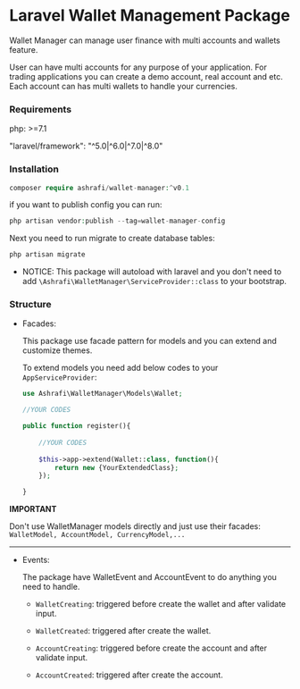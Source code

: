 # Laravel Wallet Management Package
Wallet Manager can manage user finance with multi accounts and wallets feature.

User can have multi accounts for any purpose of your application. For trading applications you can create a demo account, real account and etc. Each account can has multi wallets to handle your currencies.



### Requirements

php: >=7.1

"laravel/framework": "^5.0|^6.0|^7.0|^8.0"

### Installation

```php
composer require ashrafi/wallet-manager:^v0.1

```
if you want to publish config you can run:
```php
php artisan vendor:publish --tag=wallet-manager-config
```

Next you need to run migrate to create database tables:
```php
php artisan migrate
```

* NOTICE: This package will autoload with laravel and you don't need to add `\Ashrafi\WalletManager\ServiceProvider::class` to your bootstrap.


### Structure

* Facades:

  This package use facade pattern for models and you can extend and customize themes.

  To extend models you need add below codes to your `AppServiceProvider`:

    ```php
    use Ashrafi\WalletManager\Models\Wallet;

    //YOUR CODES
    
    public function register(){
        
        //YOUR CODES
        
        $this->app->extend(Wallet::class, function(){
            return new {YourExtendedClass};
        });

    }
    ```


**IMPORTANT**

Don't use WalletManager models directly and just use their facades: `WalletModel, AccountModel, CurrencyModel,...`

---

* Events:

  The package have WalletEvent and AccountEvent to do anything you need to handle.

    * `WalletCreating`: triggered before create the wallet and after validate input.
    * `WalletCreated`: triggered after create the wallet.

    * `AccountCreating`: triggered before create the account and after validate input.
    * `AccountCreated`: triggered after create the account.
